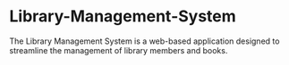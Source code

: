 # Library-Management-System
The Library Management System is a web-based application designed to streamline the management of library members and books. 
